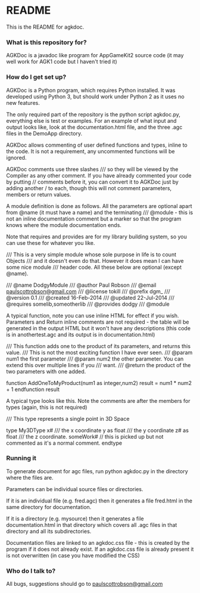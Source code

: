 # README #

This is the README for agkdoc.

### What is this repository for? ###

AGKDoc is a javadoc like program for AppGameKit2 source code (it may well work for AGK1 code but I haven't tried it)

### How do I get set up? ###

AGKDoc is a Python program, which requires Python installed. It was developed using Python 3, but should work under Python 2
as it uses no new features.

The only required part of the repository is the python script agkdoc.py, everything else is test or examples. For an example
of what input and output looks like, look at the documentation.html file, and the three .agc files in the DemoApp directory.

AGKDoc allows commenting of user defined functions and types, inline to the code. It is not a requirement, any uncommented 
functions will be ignored.

AGKDoc comments use three slashes /// so they will be viewed by the Compiler as any other comment.  If you have already commented
your code by putting // comments before it, you can convert it to AGKDoc just by adding another / to each, though this will not 
comment parameters, members or return values.

A module definition is done as follows. All the parameters are optional apart from @name (it must have a name) and the terminating
/// @module - this is not an inline documentation comment but a marker so that the program knows where the module documentation
ends.

Note that requires and provides are for my library building system, so you can use these for whatever you like.

/// This is a very simple module whose sole purpose in life is to count Objects 
/// and it doesn't even do that. However it does mean I can have some nice module
/// header code. All these below are optional (except @name).

/// @name 	DodgyModule
/// @author Paul Robson 
/// @email  paulscottrobson@gmail.com 
/// @license tokill
/// @prefix dgm_
/// @version 0.1 
/// @created 16-Feb-2014
/// @updated 22-Jul-2014
/// @requires somelib,someotherlib
/// @provides dodgy
/// @module

A typical function, note you can use inline HTML for effect if you wish. Parameters and Return inline comments are not  required - the table will be generated in the output HTML but it won't have any descriptions (this code is in anothertest.agc and its output is in documentation.html)

///	This function adds one to the product of its parameters, and returns this value.
/// This is not the most exciting function I have ever seen.
/// @param num1 	the first parameter
/// @param num2 	the other parameter. You can extend this over multiple lines if you
///					want.
///	@return 		the product of the two parameters with one added.

function AddOneToMyProduct(num1 as integer,num2)
	result = num1 * num2 + 1
endfunction result

A typical type looks like this. Note the comments are after the members for types (again, this is not required)

///	This type represents a single point in 3D Space

type My3DType
	x#													/// the x coordinate
	y as float											/// the y coordinate
	z# as float											/// the z coordinate.
	someWork#											// this is picked up but not commented as it's a normal comment.
endtype

### Running it ###

To generate document for agc files, run python agkdoc.py in the directory where the files are. 

Parameters can be individual source files or directories. 

If it is an individual file (e.g. fred.agc) then it generates a file fred.html in the same directory for documentation.

If it is a directory (e.g. mysource) then it generates a file documentation.html in that directory which covers all .agc 
files in that directory and all its subdirectories.

Documentation files are linked to an agkdoc.css file - this is created by the program if it does not already exist. If an agkdoc.css 
file is already present it is not overwritten (in case you have modified the CSS)

### Who do I talk to? ###

All bugs, suggestions should go to paulscottrobson@gmail.com
